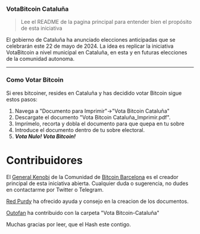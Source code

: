 ### VotaBitcoin Cataluña
>Lee el README de la pagina principal para entender bien el propósito de esta iniciativa

El gobierno de Cataluña ha anunciado elecciones anticipadas que se celebrarán este 22 de mayo de 2024. La idea es replicar la iniciativa VotaBitcoin a nivel municipal en Cataluña, en esta y en futuras elecciones de la comunidad autonoma.

------------

### Como Votar Bitcoin
Si eres bitcoiner, resides en Cataluña y has decidido votar Bitcoin sigue estos pasos:

1. Navega a "Documento para Imprimir"->"Vota Bitcoin Cataluña"
2. Descargate el documento "Vota Bitcoin Cataluña_Imprimir.pdf".
3. Imprímelo, recorta y dobla el documento para que quepa en tu sobre
5. Introduce el documento dentro de tu sobre electoral.
6. ***Vota Nulo! Vota Bitcoin!***

 # Contribuidores

El [General Kenobi](https://twitter.com/KenobiNakamoto) de la Comunidad de [Bitcoin Barcelona](https://twitter.com/bcnbitcoinonly) es el  creador principal de esta iniciativa abierta.
Cualquier duda o sugerencia, no dudes en contactarme por Twitter o Telegram.

[Red Purdy](https://twitter.com/Red_Purdy) ha ofrecido ayuda y consejo en la creacion de los documentos.

[Outofan](https://twitter.com/noshitcoinside) ha contribuido con la carpeta "Vota Bitcoin-Cataluña"

Muchas gracias por leer, que el Hash este contigo.
